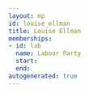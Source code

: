 ```yaml
---
layout: mp
id: louise_ellman
title: Louise Ellman
memberships:
- id: lab
  name: Labour Party
  start: 
  end: 
autogenerated: true
---
```

